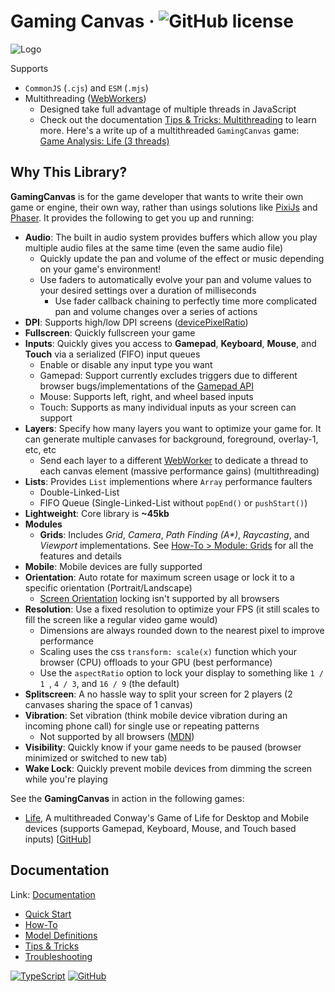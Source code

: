 # Gaming Canvas &middot; ![GitHub license](https://img.shields.io/badge/license-MIT-blue.svg)

![Logo](https://gaming-canvas.org/img/logo.webp)

Supports

- `CommonJS` (`.cjs`) and `ESM` (`.mjs`)
- Multithreading ([WebWorkers](https://developer.mozilla.org/en-US/docs/Web/API/Web_Workers_API/Using_web_workers))
    - Designed take full advantage of multiple threads in JavaScript
    - Check out the documentation [Tips & Tricks: Multithreading](https://gaming-canvas.org/docs/category/multithreading) to learn more. Here's a write up of a multithreaded `GamingCanvas` game: [Game Analysis: Life (3 threads)](https://gaming-canvas.org/docs/tips-and-tricks/multithreading/game-analysis-life)

## Why This Library?

**GamingCanvas** is for the game developer that wants to write their own game or engine, their own way, rather than usings solutions like [PixiJs](https://pixijs.com/) and [Phaser](https://phaser.io/). It provides the following to get you up and running:

- **Audio**: The built in audio system provides buffers which allow you play multiple audio files at the same time (even the same audio file)
    - Quickly update the pan and volume of the effect or music depending on your game's environment!
    - Use faders to automatically evolve your pan and volume values to your desired settings over a duration of milliseconds
        - Use fader callback chaining to perfectly time more complicated pan and volume changes over a series of actions
- **DPI**: Supports high/low DPI screens ([devicePixelRatio](https://developer.mozilla.org/en-US/docs/Web/API/Window/devicePixelRatio))
- **Fullscreen**: Quickly fullscreen your game
- **Inputs**: Quickly gives you access to **Gamepad**, **Keyboard**, **Mouse**, and **Touch** via a serialized (FIFO) input queues
    - Enable or disable any input type you want
    - Gamepad: Support currently excludes triggers due to different browser bugs/implementations of the [Gamepad API](https://developer.mozilla.org/en-US/docs/Web/API/Gamepad_API)
    - Mouse: Supports left, right, and wheel based inputs
    - Touch: Supports as many individual inputs as your screen can support
- **Layers**: Specify how many layers you want to optimize your game for. It can generate multiple canvases for background, foreground, overlay-1, etc, etc
    - Send each layer to a different [WebWorker](https://developer.mozilla.org/en-US/docs/Web/API/Web_Workers_API/Using_web_workers) to dedicate a thread to each canvas element (massive performance gains) (multithreading)
- **Lists**: Provides `List` implementions where `Array` performance faulters
    - Double-Linked-List
    - FIFO Queue (Single-Linked-List without `popEnd()` or `pushStart()`)
- **Lightweight**: Core library is **~45kb**
- **Modules**
    - **Grids**: Includes _Grid_, _Camera_, _Path Finding (A\*)_, _Raycasting_, and _Viewport_ implementations. See [How-To > Module: Grids](https://gaming-canvas.org/docs/category/module-grids) for all the features and details
- **Mobile**: Mobile devices are fully supported
- **Orientation**: Auto rotate for maximum screen usage or lock it to a specific orientation (Portrait/Landscape)
    - [Screen Orientation](https://developer.mozilla.org/en-US/docs/Web/API/ScreenOrientation/lock) locking isn't supported by all browsers
- **Resolution**: Use a fixed resolution to optimize your FPS (it still scales to fill the screen like a regular video game would)
    - Dimensions are always rounded down to the nearest pixel to improve performance
    - Scaling uses the css `transform: scale(x)` function which your browser (CPU) offloads to your GPU (best performance)
    - Use the `aspectRatio` option to lock your display to something like `1 / 1 `, `4 / 3`, and `16 / 9` (the default)
- **Splitscreen**: A no hassle way to split your screen for 2 players (2 canvases sharing the space of 1 canvas)
- **Vibration**: Set vibration (think mobile device vibration during an incoming phone call) for single use or repeating patterns
    - Not supported by all browsers ([MDN](https://developer.mozilla.org/en-US/docs/Web/API/Vibration_API))
- **Visibility**: Quickly know if your game needs to be paused (browser minimized or switched to new tab)
- **Wake Lock**: Quickly prevent mobile devices from dimming the screen while you're playing

See the **GamingCanvas** in action in the following games:

- [Life](https://app.tknight.dev/game/life/index.html?perf=true), A multithreaded Conway's Game of Life for Desktop and Mobile devices (supports Gamepad, Keyboard, Mouse, and Touch based inputs) [[GitHub](https://github.com/tknight-dev/life)]

## Documentation

Link: [Documentation](https://gaming-canvas.org/)

- [Quick Start](https://gaming-canvas.org/docs)
- [How-To](https://gaming-canvas.org/docs/category/how-to)
- [Model Definitions](https://gaming-canvas.org/docs/category/model-definitions)
- [Tips & Tricks](https://gaming-canvas.org/docs/category/tips--tricks)
- [Troubleshooting](https://gaming-canvas.org/docs/troubleshooting)

[![TypeScript](https://img.shields.io/badge/made%20with-%20typescript-C1282D.svg?logo=typescript&style=for-the-badge)](https://www.typescriptlang.org/) [![GitHub](https://img.shields.io/badge/powered%20by-%20github-7116FB.svg?logo=github&style=for-the-badge)](https://www.github.com/)
